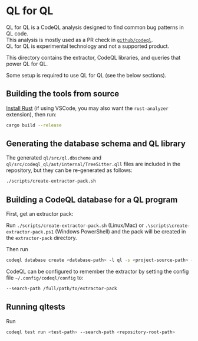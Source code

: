 # QL for QL

QL for QL is a CodeQL analysis designed to find common bug patterns in QL code.  
This analysis is mostly used as a PR check in [`github/codeql`](https://github.com/github/codeql).   
QL for QL is experimental technology and not a supported product. 

This directory contains the extractor, CodeQL libraries, and queries that power QL for QL.

Some setup is required to use QL for QL (see the below sections). 

## Building the tools from source

[Install Rust](https://www.rust-lang.org/tools/install) (if using VSCode, you may also want the `rust-analyzer` extension), then run:

```bash
cargo build --release
```

## Generating the database schema and QL library

The generated `ql/src/ql.dbscheme` and `ql/src/codeql_ql/ast/internal/TreeSitter.qll` files are included in the repository, but they can be re-generated as follows:

```bash
./scripts/create-extractor-pack.sh
```

## Building a CodeQL database for a QL program

First, get an extractor pack:

Run `./scripts/create-extractor-pack.sh` (Linux/Mac) or `.\scripts\create-extractor-pack.ps1` (Windows PowerShell) and the pack will be created in the `extractor-pack` directory.

Then run

```bash
codeql database create <database-path> -l ql -s <project-source-path> --search-path <extractor-pack-path>
```

CodeQL can be configured to remember the extractor by setting the config file `~/.config/codeql/config` to: 
```bash
--search-path /full/path/to/extractor-pack
```

## Running qltests

Run

```bash
codeql test run <test-path> --search-path <repository-root-path>
```
